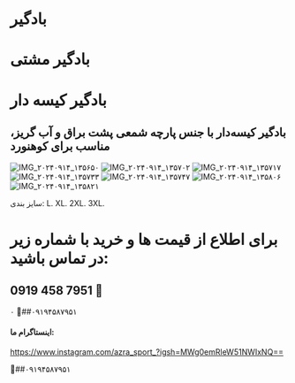 # بادگیر
# بادگیر مشتی
# بادگیر کیسه دار
## بادگیر کیسه‌دار با جنس پارچه شمعی پشت براق و آب گریز، مناسب برای کوهنورد
![IMG_۲۰۲۴۰۹۱۴_۱۳۵۶۵۰](https://github.com/user-attachments/assets/f661805c-c108-444c-b88d-a9603f4968e0)
![IMG_۲۰۲۴۰۹۱۴_۱۳۵۷۰۲](https://github.com/user-attachments/assets/2ddfd4ec-8394-4ced-ac49-475db184aea4)
![IMG_۲۰۲۴۰۹۱۴_۱۳۵۷۱۷](https://github.com/user-attachments/assets/3e7a0181-1338-480b-96e6-22c30f63c9af)
![IMG_۲۰۲۴۰۹۱۴_۱۳۵۷۳۳](https://github.com/user-attachments/assets/8eeab672-e99f-4b47-9bf0-f27fc47db4be)
![IMG_۲۰۲۴۰۹۱۴_۱۳۵۷۴۷](https://github.com/user-attachments/assets/cc9b70b7-4d63-4af6-aa6f-03bbf2a923ec)
![IMG_۲۰۲۴۰۹۱۴_۱۳۵۸۰۶](https://github.com/user-attachments/assets/3a8c0891-a9ab-429f-a4c3-14c2b3afbaf5)
![IMG_۲۰۲۴۰۹۱۴_۱۳۵۸۲۱](https://github.com/user-attachments/assets/c9685da3-aa4d-4808-926c-f9e1bc0bb97a)



سایز بندی:   L.   XL.     2XL.      3XL.                                                                     

# برای اطلاع از قیمت ها و خرید با شماره زیر در تماس باشید: 
## ‪0919 458 7951‬‏ 📣
۰
📣##۰۹۱۹۴۵۸۷۹۵۱
#### اینستاگرام ما:
https://www.instagram.com/azra_sport_?igsh=MWg0emRleW51NWIxNQ==

📣##۰۹۱۹۴۵۸۷۹۵۱
